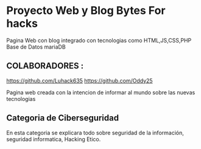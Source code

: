 # Proyecto Web y Blog  Bytes For hacks

Pagina Web con blog integrado con tecnologias como HTML,JS,CSS,PHP 
Base de Datos mariaDB

## COLABORADORES : 

https://github.com/Luhack635
https://github.com/Oddy25

Pagina web creada con la intencion de informar al mundo sobre las nuevas tecnologias

## Categoria de Ciberseguridad
En esta categoria se explicara todo sobre seguridad de la información, seguridad informatica, Hacking Etico.